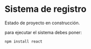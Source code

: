 <h1> Sistema de registro</h1>

Estado de proyecto en construcción.

para ejecutar el sistema debes poner:

```npm install react```
